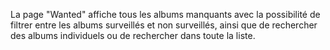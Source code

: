 La page "Wanted" affiche tous les albums manquants avec la possibilité de filtrer entre les albums surveillés et non surveillés, ainsi que de rechercher des albums individuels ou de rechercher dans toute la liste.